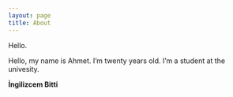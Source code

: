 ```yaml
---
layout: page
title: About
---
```


Hello.

Hello, my name is Ahmet. I’m twenty years old. I’m a student at the univesity.

**İngilizcem Bitti**
